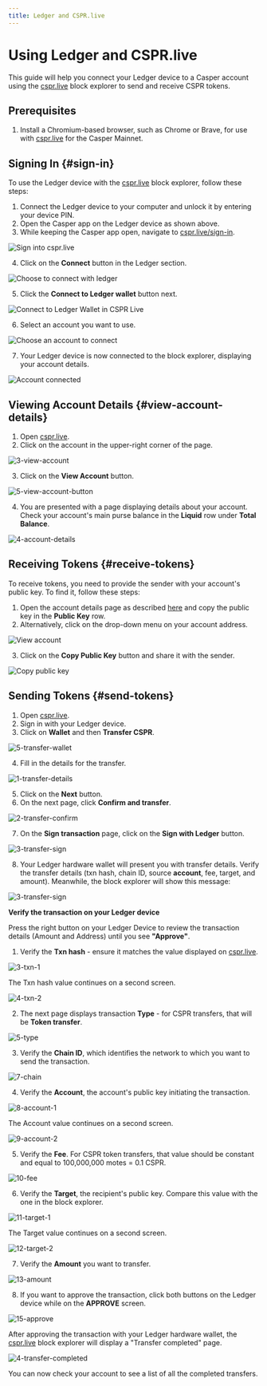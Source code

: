 ```yaml
---
title: Ledger and CSPR.live
---
```


# Using Ledger and CSPR.live

This guide will help you connect your Ledger device to a Casper account using the [cspr.live](https://cspr.live/) block explorer to send and receive CSPR tokens.

## Prerequisites

1. Install a Chromium-based browser, such as Chrome or Brave, for use with [cspr.live](https://cspr.live/) for the Casper Mainnet.

## Signing In {#sign-in}

To use the Ledger device with the [cspr.live](https://cspr.live/) block explorer, follow these steps:

1. Connect the Ledger device to your computer and unlock it by entering your device PIN.
2. Open the Casper app on the Ledger device as shown above.
3. While keeping the Casper app open, navigate to [cspr.live/sign-in](https://cspr.live/sign-in).

![Sign into cspr.live](./ledger-cspr-live/flow/cspr-signin.png)

4. Click on the **Connect** button in the Ledger section.

![Choose to connect with ledger](./ledger-cspr-live/flow/cspr-connect.png)

5. Click the **Connect to Ledger wallet** button next.

![Connect to Ledger Wallet in CSPR Live](./ledger-cspr-live/flow/connect-ledger.png)

6. Select an account you want to use.

![Choose an account to connect](./ledger-cspr-live/flow/connect-select-account.png)

7. Your Ledger device is now connected to the block explorer, displaying your account details.

![Account connected](./ledger-cspr-live/flow/account-connected.png)

## Viewing Account Details {#view-account-details}

1. Open [cspr.live](https://cspr.live).
2. Click on the account in the upper-right corner of the page.

![3-view-account](./ledger-cspr-live/flow/view-account.png)

3.  Click on the **View Account** button.

![5-view-account-button](./ledger-cspr-live/flow/view-account-button.png)

4. You are presented with a page displaying details about your account. Check your account's main purse balance in the **Liquid** row under **Total Balance**.

![4-account-details](./ledger-cspr-live/flow/account-details.png)

## Receiving Tokens {#receive-tokens}

To receive tokens, you need to provide the sender with your account's public key. To find it, follow these steps:

1. Open the account details page as described [here](#view-account-details) and copy the public key in the **Public Key** row.
2. Alternatively, click on the drop-down menu on your account address.

![View account](./ledger-cspr-live/flow/view-account.png)

3. Click on the **Copy Public Key** button and share it with the sender.

![Copy public key](./ledger-cspr-live/flow/copy-public-key.png)

## Sending Tokens {#send-tokens}

1. Open [cspr.live](https://cspr.live).
2. Sign in with your Ledger device.
3. Click on **Wallet** and then **Transfer CSPR**.

![5-transfer-wallet](./ledger-cspr-live/flow/transfer-wallet.png)

4. Fill in the details for the transfer.

![1-transfer-details](./ledger-cspr-live/cspr-live/1-transfer-details.png)

5. Click on the **Next** button.
6. On the next page, click **Confirm and transfer**.

![2-transfer-confirm](./ledger-cspr-live/cspr-live/2-transfer-confirm.png)

7.  On the **Sign transaction** page, click on the **Sign with Ledger** button.

![3-transfer-sign](./ledger-cspr-live/cspr-live/3-transfer-sign.png)

8. Your Ledger hardware wallet will present you with transfer details. Verify the transfer details (txn hash, chain ID, source **account**, fee, target, and amount). Meanwhile, the block explorer will show this message:

![3-transfer-sign](./ledger-cspr-live/cspr-live/3-transfer-submitted.png)

**Verify the transaction on your Ledger device**

Press the right button on your Ledger Device to review the transaction details (Amount and Address) until you see **"Approve"**.

1. Verify the **Txn hash** - ensure it matches the value displayed on [cspr.live](https://cspr.live).

![3-txn-1](./ledger-cspr-live/device/3-txn-1.jpg)

The Txn hash value continues on a second screen.

![4-txn-2](./ledger-cspr-live/device/4-txn-2.jpg)

2.  The next page displays transaction **Type** - for CSPR transfers, that will be **Token transfer**.

![5-type](./ledger-cspr-live/device/5-type.jpg)

3. Verify the **Chain ID**, which identifies the network to which you want to send the transaction.

![7-chain](./ledger-cspr-live/device/7-chain.jpg)

4. Verify the **Account**, the account's public key initiating the transaction.

![8-account-1](./ledger-cspr-live/device/8-account-1.jpg)

The Account value continues on a second screen.

![9-account-2](./ledger-cspr-live/device/9-account-2.jpg)

5. Verify the **Fee**. For CSPR token transfers, that value should be constant and equal to 100,000,000 motes = 0.1 CSPR.

![10-fee](./ledger-cspr-live/device/10-fee.jpg)

6. Verify the **Target**, the recipient's public key. Compare this value with the one in the block explorer.

![11-target-1](./ledger-cspr-live/device/11-target-1.jpg)

The Target value continues on a second screen.

![12-target-2](./ledger-cspr-live/device/12-target-2.jpg)

7.  Verify the **Amount** you want to transfer.

![13-amount](./ledger-cspr-live/device/13-amount.jpg)

8. If you want to approve the transaction, click both buttons on the Ledger device while on the **APPROVE** screen.

![15-approve](./ledger-cspr-live/device/15-approve.jpg)

After approving the transaction with your Ledger hardware wallet, the [cspr.live](https://cspr.live) block explorer will display a "Transfer completed" page.

![4-transfer-completed](./ledger-cspr-live/cspr-live/4-transfer-completed.png)

You can now check your account to see a list of all the completed transfers.
